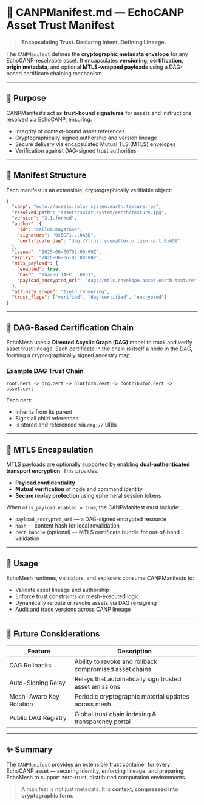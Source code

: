 # 📄 CANPManifest.md — EchoCANP Asset Trust Manifest

> **Encapsulating Trust. Declaring Intent. Defining Lineage.**

The `CANPManifest` defines the **cryptographic metadata envelope** for any EchoCANP-resolvable asset.
It encapsulates **versioning, certification, origin metadata**, and optional **MTLS-wrapped payloads** using a DAG-based certificate chaining mechanism.

---

## 🔐 Purpose

CANPManifests act as **trust-bound signatures** for assets and instructions resolved via EchoCANP, ensuring:

- Integrity of context-bound asset references
- Cryptographically signed authorship and version lineage
- Secure delivery via encapsulated Mutual TLS (MTLS) envelopes
- Verification against DAG-signed trust authorities

---

## 🧬 Manifest Structure

Each manifest is an extensible, cryptographically verifiable object:

```json
{
  "canp": "echo://assets.solar_system.earth.texture.jpg",
  "resolved_path": "assets/solar_system/earth/texture.jpg",
  "version": "3.1.forked",
  "author": {
    "id": "callum.maystone",
    "signature": "0xBCF1...0A3D",
    "certificate_dag": "dag://trust.youmatter.origin.cert.0xA59"
  },
  "issued": "2025-06-06T02:00:00Z",
  "expiry": "2026-06-06T02:00:00Z",
  "mtls_payload": {
    "enabled": true,
    "hash": "sha256:1AFC...0931",
    "payload_encrypted_uri": "dag://mtls.envelope.asset.earth-texture"
  },
  "affinity_scope": "field.rendering",
  "trust_flags": ["verified", "dag-certified", "encrypted"]
}
```

---

## 🔗 DAG-Based Certification Chain

EchoMesh uses a **Directed Acyclic Graph (DAG)** model to track and verify asset trust lineage. Each certificate in the chain is itself a node in the DAG, forming a cryptographically signed ancestry map.

### Example DAG Trust Chain

```
root.cert -> org.cert -> platform.cert -> contributor.cert -> asset.cert
```

Each cert:
- Inherits from its parent
- Signs all child references
- Is stored and referenced via `dag://` URIs

---

## 🔐 MTLS Encapsulation

MTLS payloads are optionally supported by enabling **dual-authenticated transport encryption**. This provides:

- **Payload confidentiality**
- **Mutual verification** of node and command identity
- **Secure replay protection** using ephemeral session tokens

When `mtls_payload.enabled = true`, the CANPManifest must include:

- `payload_encrypted_uri` — a DAG-signed encrypted resource
- `hash` — content hash for local revalidation
- `cert_bundle` (optional) — MTLS certificate bundle for out-of-band validation

---

## 🧠 Usage

EchoMesh runtimes, validators, and explorers consume CANPManifests to:

- Validate asset lineage and authorship
- Enforce trust constraints on mesh-executed logic
- Dynamically reroute or revoke assets via DAG re-signing
- Audit and trace versions across CANP lineage

---

## 🧩 Future Considerations

| Feature | Description |
|--------|-------------|
| DAG Rollbacks | Ability to revoke and rollback compromised asset chains |
| Auto-Signing Relay | Relays that automatically sign trusted asset emissions |
| Mesh-Aware Key Rotation | Periodic cryptographic material updates across mesh |
| Public DAG Registry | Global trust chain indexing & transparency portal |

---

## ✨ Summary

The `CANPManifest` provides an extensible trust container for every EchoCANP asset — securing identity, enforcing lineage, and preparing EchoMesh to support zero-trust, distributed computation environments.

> A manifest is not just metadata. It is **context, compressed into cryptographic form.**